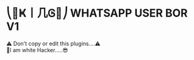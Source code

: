 # ⎝🌲Ҝ丨几Ꮆ🌲⎠ WHATSAPP USER BOR V1

⚠️️ Don't copy or edit this plugins....⚠️️ <br/>
🤘I am white Hacker.....😎
